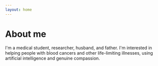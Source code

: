 ```yaml
---
layout: home
---
```

# About me

I'm a medical student, researcher, husband, and father. I'm interested in helping people with blood cancers and other life-limiting illnesses, using artificial intelligence and genuine compassion.
